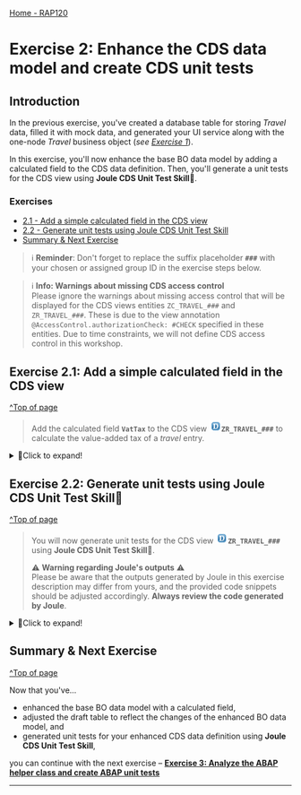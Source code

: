 [Home - RAP120](../../README.md)

# Exercise 2: Enhance the CDS data model and create CDS unit tests


## Introduction
In the previous exercise, you've created a database table for storing _Travel_ data, filled it with mock data, and generated your UI service along with the one-node  _Travel_ business object (_see [Exercise 1](../ex01/README.md)_).

In this exercise, you'll now enhance the base BO data model by adding a calculated field to the CDS data definition. Then, you'll generate a unit tests for the CDS view using **Joule CDS Unit Test Skill**💎.

### Exercises
- [2.1 - Add a simple calculated field in the CDS view](#exercise-21-add-a-simple-calculated-field-in-the-cds-view)
- [2.2 - Generate unit tests using Joule CDS Unit Test Skill](#exercise-22-generate-unit-tests-using-joule-cds-unit-test-skill)
- [Summary & Next Exercise](#summary--next-exercise)

> ℹ️ **Reminder**: Don't forget to replace the suffix placeholder **`###`** with your chosen or assigned group ID in the exercise steps below. 

> ℹ️ **Info: Warnings about missing CDS access control**   
> Please ignore the warnings about missing access control that will be displayed for the CDS views entities `ZC_TRAVEL_###` and `ZR_TRAVEL_###`. These is due to the view annotation `@AccessControl.authorizationCheck: #CHECK` specified in these entities. 
> Due to time constraints, we will not define CDS access control in this workshop. 

## Exercise 2.1: Add a simple calculated field in the CDS view
[^Top of page](#Introduction)

> Add the calculated field **`VatTax`** to the CDS view ![datadefinition](images/adt_ddls.png)**`ZR_TRAVEL_###`** to calculate the value-added tax of a _travel_ entry.

 <details>
  <summary>🔵Click to expand!</summary>

 1. Go to the **Project Explorer** and open the CDS data definition ![datadefinition](images/adt_ddls.png)**`ZR_TRAVEL_###`** 
 
 2. Add the following code lines after the field **`CurrencyCode`** to define the field **`VatTax`** which is used to calculate the value-added tax based on the total price of the _Travel_:    
     
    ```ABAP
    @Semantics.amount.currencyCode: 'CurrencyCode'
    division(5 * cast(total_price as abap.dec(15,2)),100,2) as VatTax,
    ```
    
    Your CDS data definition ![data definition](images/adt_ddls.png)**`ZR_TRAVEL_###`** should look like this:
    
    ```ABAP
    @AccessControl.authorizationCheck: #CHECK
    @Metadata.allowExtensions: true
    @EndUserText.label: '##GENERATED Core Data Service Entity'
    define root view entity ZR_TRAVEL_### as select from ztravel_###
    {
       key travel_id as TravelId,
       agency_id as AgencyId,
       customer_id as CustomerId,
       begin_date as BeginDate,
       end_date as EndDate,
       destination as Destination,
       @Semantics.amount.currencyCode: 'CurrencyCode'
       booking_fee as BookingFee,
       @Semantics.amount.currencyCode: 'CurrencyCode'
       total_price as TotalPrice,
       @Consumption.valueHelpDefinition: [ {
          entity.name: 'I_CurrencyStdVH', 
          entity.element: 'Currency', 
          useForValidation: true
       } ]
       currency_code as CurrencyCode,
       @Semantics.amount.currencyCode: 'CurrencyCode'
       division(5 * cast(total_price as abap.dec(15,2)),100,2) as VatTax,
       description as Description,
       status as Status,
       @Semantics.user.createdBy: true
       created_by as CreatedBy,
       @Semantics.systemDateTime.createdAt: true
       created_at as CreatedAt,
       @Semantics.user.localInstanceLastChangedBy: true
       local_last_changed_by as LocalLastChangedBy,
       @Semantics.systemDateTime.localInstanceLastChangedAt: true
       local_last_changed_at as LocalLastChangedAt,
       @Semantics.systemDateTime.lastChangedAt: true
       last_changed_at as LastChangedAt
    }
    ```        
       
   2. Save ![save icon](images/adt_save.png) (**Ctrl+S**) and activate ![activate icon](images/adt_activate.png) the changes.

   3. Now that the calculated field **`VatTax`** was added, you need to recreate the draft table ![table](images/adt_tabl.png)**`ZR_TRAVEL_###_D`** for the changed _Travel_ entity **`ZR_TRAVEL_###`**. 
   
      To do that, go to the **Project Explorer** and open the behavior definition ![bdef icon](images/adt_bdef.png)**`ZR_TRAVEL_###`**.
 
      To recreate the draft table, set the cursor on the draft table name ![databasetable](images/adt_tabl.png)**`ZR_TRAVEL_###_D`**, start the ADT Quick Fix by clicking **Ctrl+1**, and select the entry **`Recreate draft table ztravel_###_d for entity zr_travel_###`** in the Quick Assist view. Alternatively use the displayed icon as shown on the picture.

      ![ADT Quick Fix](/exercises/ex02/images/2_BDEF_QuickFix.gif)

   4. Save ![save icon](images/adt_save.png) (**Ctrl+S**) and activate ![activate icon](images/adt_activate.png) the changes.

</details>


## Exercise 2.2: Generate unit tests using Joule CDS Unit Test Skill💎
[^Top of page](#Introduction)

> You will now generate unit tests for the CDS view ![datadefinition](images/adt_ddls.png)**`ZR_TRAVEL_###`** using **Joule CDS Unit Test Skill**💎.
>
> ⚠ **Warning regarding Joule's outputs** ⚠   
> Please be aware that the outputs generated by Joule in this exercise description may differ from yours, and the provided code snippets should be adjusted accordingly. **Always review the code generated by Joule**.

<details>
  <summary>🔵Click to expand!</summary>
 
 1. In the **Project Explorer**, right-click on the CDS data definition ![datadefinition](images/adt_ddls.png)**`ZR_TRAVEL_###`** and   
    select **Joule > New ABAP Test Class** from the context menu.

 2. Enter the information below in the wizard for the new ABAP Class that will be created and click on **Next**. 
    - Name: **`ZCL_TEST_CDS_TRAVEL_###`**
    - Description: ***`Test Class for CDS View ZR_TRAVEL_###`***     

    The wizard now displays the SQL dependencies for the CDS Test Double Framework. 
 
 3. Click on **Next**.

 4. Select the **`CALCULATION`** Test Case in the wizards and click **Next**. 
 
    Joule will generate unit tests with test data for the calculated field **`VatTax`** that you added in the CDS data definition ![data definition](images/adt_ddls.png)**`ZR_TRAVEL_##`**.

 5. Check the generated test data and click **Next**.

 6. Select your transport request and click **Finish**. 

 7. As you can see, the ABAP class ![abapclass](images/adt_class.png)**`ZCL_TEST_CDS_TRAVEL_###`** was generated.   
 
    Review the code and activate ![activate icon](images/adt_activate.png) the changes.

 8. Now you can run your unit tests. 
 
    To do that, go to the **Project Explorer**, right-click on the previously generated ABAP class ![abapclass](images/adt_class.png)**`ZCL_TEST_CDS_TRAVEL_###`** and select **Run as > ABAP Unit Test** from the context menu.

    ![](/exercises/ex02/images/2_CDS_Unit_Test.gif)

</details>

## Summary & Next Exercise
[^Top of page](#Introduction)

Now that you've... 
- enhanced the base BO data model with a calculated field,
- adjusted the draft table to reflect the changes of the enhanced BO data model, and
- generated unit tests for your enhanced CDS data definition using **Joule CDS Unit Test Skill**,

you can continue with the next exercise – **[Exercise 3: Analyze the ABAP helper class and create ABAP unit tests](../ex03/README.md)**

---
